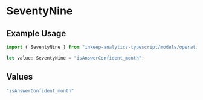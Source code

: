 # SeventyNine

## Example Usage

```typescript
import { SeventyNine } from "inkeep-analytics-typescript/models/operations";

let value: SeventyNine = "isAnswerConfident_month";
```

## Values

```typescript
"isAnswerConfident_month"
```